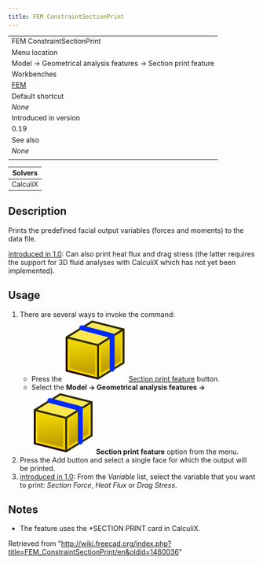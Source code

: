 ```yaml
---
title: FEM ConstraintSectionPrint
---
```


|                                                               |
| ------------------------------------------------------------- |
| FEM ConstraintSectionPrint                                    |
| Menu location                                                 |
| Model → Geometrical analysis features → Section print feature |
| Workbenches                                                   |
| [FEM](/FEM_Workbench "FEM Workbench")                         |
| Default shortcut                                              |
| _None_                                                        |
| Introduced in version                                         |
| 0.19                                                          |
| See also                                                      |
| _None_                                                        |
|                                                               |

| Solvers  |
| -------- |
| CalculiX |

## Description

Prints the predefined facial output variables (forces and moments) to the data file.

[introduced in 1.0](/Release_notes_1.0 "Release notes 1.0"): Can also print heat flux and drag stress (the latter requires the support for 3D fluid analyses with CalculiX which has not yet been implemented).

## Usage

1. There are several ways to invoke the command:
   - Press the ![](/src/assets/images/FEM_ConstraintSectionPrint.svg) [Section print feature](/FEM_ConstraintSectionPrint "FEM ConstraintSectionPrint") button.
   - Select the **Model → Geometrical analysis features → ![](/src/assets/images/FEM_ConstraintSectionPrint.svg) Section print feature** option from the menu.
2. Press the Add button and select a single face for which the output will be printed.
3. [introduced in 1.0](/Release_notes_1.0 "Release notes 1.0"): From the _Variable_ list, select the variable that you want to print: _Section Force_, _Heat Flux_ or _Drag Stress_.

## Notes

- The feature uses the \*SECTION PRINT card in CalculiX.

Retrieved from "<http://wiki.freecad.org/index.php?title=FEM_ConstraintSectionPrint/en&oldid=1460036>"
